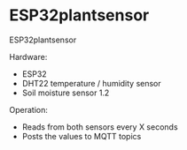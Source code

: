 # ESP32plantsensor
ESP32plantsensor

Hardware:
- ESP32
- DHT22 temperature / humidity sensor
- Soil moisture sensor 1.2

Operation:
- Reads from both sensors every X seconds
- Posts the values to MQTT topics
